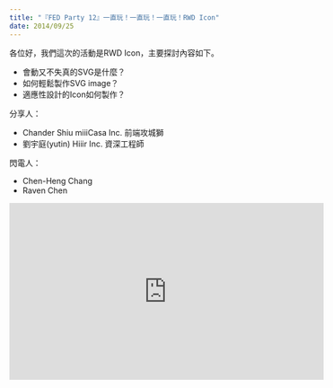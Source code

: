 ```yaml
---
title: "『FED Party 12』一直玩！一直玩！一直玩！RWD Icon"
date: 2014/09/25
---
```


各位好，我們這次的活動是RWD Icon，主要探討內容如下。

+ 會動又不失真的SVG是什麼？
+ 如何輕鬆製作SVG image？
+ 適應性設計的Icon如何製作？


分享人：

+ Chander Shiu miiiCasa Inc. 前端攻城獅
+ 劉宇庭(yutin) Hiiir Inc. 資深工程師


閃電人：

+ Chen-Heng Chang
+ Raven Chen

<p>
<iframe width="560" height="315" src="https://www.youtube.com/embed/cGn-AMNGWQM?list=PLmP3eZx_aWyq-r9su-QQg-mFGlYi-BESJ" frameborder="0" allowfullscreen></iframe>
</p>
